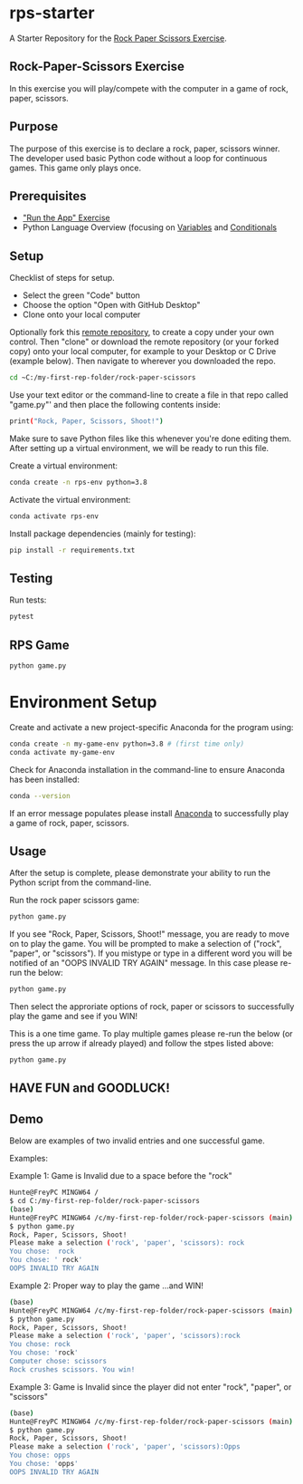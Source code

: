 # rps-starter

A Starter Repository for the [Rock Paper Scissors Exercise](https://github.com/prof-rossetti/intro-to-python/blob/main/exercises/rock-paper-scissors/README.md).

## Rock-Paper-Scissors Exercise
In this exercise you will play/compete with the computer in a game of rock, paper, scissors. 

## Purpose
The purpose of this exercise is to declare a rock, paper, scissors winner. The developer used basic Python code without a loop for continuous games. This game only plays once. 

## Prerequisites

+ ["Run the App" Exercise](https://github.com/prof-rossetti/intro-to-python/blob/main/exercises/run-the-app/README.md)
+ Python Language Overview (focusing on [Variables](https://github.com/prof-rossetti/intro-to-python/blob/main/notes/python/variables.md) and [Conditionals](https://github.com/prof-rossetti/intro-to-python/blob/main/notes/python/control-flow.md)


## Setup

Checklist of steps for setup.

+ Select the green "Code" button
+ Choose the option "Open with GitHub Desktop" 
+ Clone onto your local computer

Optionally fork this [remote repository](https://github.com/hfrey1995/rock-paper-scissors), to create a copy under your own control. Then "clone" or download the remote repository (or your forked copy) onto your local computer, for example to your Desktop or C Drive (example below). Then navigate to wherever you downloaded the repo.

```sh
cd ~C:/my-first-rep-folder/rock-paper-scissors

```

Use your text editor or the command-line to create a file in that repo called "game.py"' and then place the following contents inside:

```sh
print("Rock, Paper, Scissors, Shoot!")
```

Make sure to save Python files like this whenever you're done editing them. After setting up a virtual environment, we will be ready to run this file. 

Create a virtual environment:

```sh
conda create -n rps-env python=3.8
```

Activate the virtual environment:

```sh
conda activate rps-env
```

Install package dependencies (mainly for testing):

```sh
pip install -r requirements.txt
```
## Testing

Run tests:

```sh
pytest
```

## RPS Game

```sh
python game.py
```

# Environment Setup

Create and activate a new project-specific Anaconda for the program using:

```sh
conda create -n my-game-env python=3.8 # (first time only)
conda activate my-game-env
```

Check for Anaconda installation in the command-line to ensure Anaconda has been installed:

```sh
conda --version
```

If an error message populates please install [Anaconda](https://www.anaconda.com/products/distribution) to successfully play a game of rock, paper, scissors. 

## Usage

After the setup is complete, please demonstrate your ability to run the Python script from the command-line.

Run the rock paper scissors game:

```sh
python game.py
```
If you see "Rock, Paper, Scissors, Shoot!" message, you are ready to move on to play the game. You will be prompted to make a selection of ("rock", "paper", or "scissors"). If you mistype or type in a different word you will be notified of an "OOPS INVALID TRY AGAIN" message. In this case please re-run the below:

```sh 
python game.py
```

Then select the approriate options of rock, paper or scissors to successfully play the game and see if you WIN!

This is a one time game. To play multiple games please re-run the below  (or press the up arrow if already played) and follow the stpes listed above:

```sh
python game.py
```
## HAVE FUN and GOODLUCK!

## Demo

Below are examples of two invalid entries and one successful game. 

Examples:

Example 1: Game is Invalid due to a space before the "rock"
```sh
Hunte@FreyPC MINGW64 /
$ cd C:/my-first-rep-folder/rock-paper-scissors
(base)
Hunte@FreyPC MINGW64 /c/my-first-rep-folder/rock-paper-scissors (main)
$ python game.py
Rock, Paper, Scissors, Shoot!
Please make a selection ('rock', 'paper', 'scissors): rock
You chose:  rock
You chose: ' rock'
OOPS INVALID TRY AGAIN
```

Example 2: Proper way to play the game ...and WIN!
```sh
(base)
Hunte@FreyPC MINGW64 /c/my-first-rep-folder/rock-paper-scissors (main)
$ python game.py
Rock, Paper, Scissors, Shoot!
Please make a selection ('rock', 'paper', 'scissors):rock
You chose: rock
You chose: 'rock'
Computer chose: scissors
Rock crushes scissors. You win!
```

Example 3: Game is Invalid since the player did not enter "rock", "paper", or "scissors"
```sh
(base)
Hunte@FreyPC MINGW64 /c/my-first-rep-folder/rock-paper-scissors (main)
$ python game.py
Rock, Paper, Scissors, Shoot!
Please make a selection ('rock', 'paper', 'scissors):Opps
You chose: opps
You chose: 'opps'
OOPS INVALID TRY AGAIN
```
